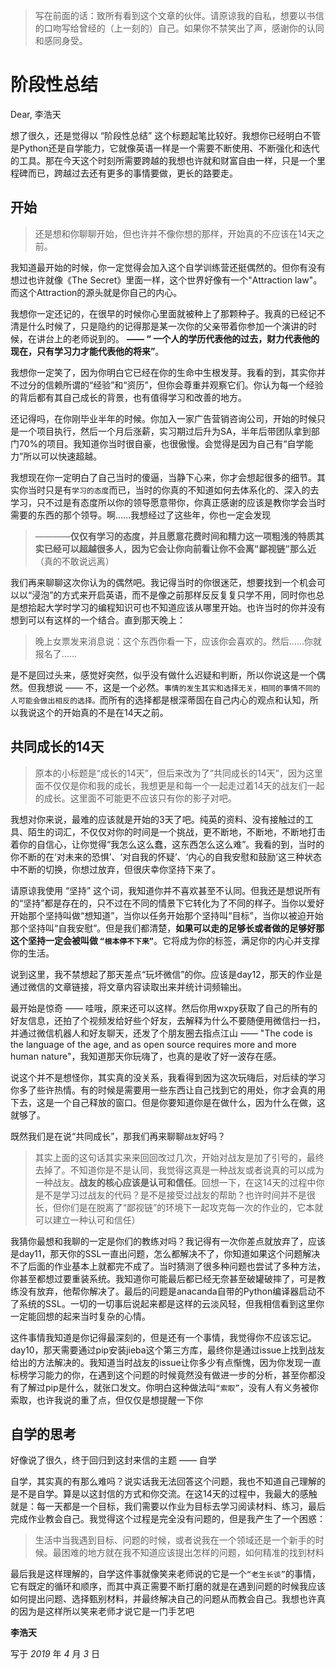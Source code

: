 
> 写在前面的话：致所有看到这个文章的伙伴。请原谅我的自私，想要以书信的口吻写给曾经的（上一刻的）自己。如果你不禁笑出了声，感谢你的认同和感同身受。
 
 
# 阶段性总结


Dear, 李浩天

想了很久，还是觉得以 “阶段性总结” 这个标题起笔比较好。我想你已经明白不管是Python还是自学能力，它就像英语一样是一个需要不断使用、不断强化和迭代的工具。那在今天这个时刻所需要跨越的我想也许就和财富自由一样，只是一个里程碑而已，跨越过去还有更多的事情要做，更长的路要走。



## 开始

> 还是想和你聊聊开始，但也许并不像你想的那样，开始真的不应该在14天之前。

我知道最开始的时候，你一定觉得会加入这个自学训练营还挺偶然的。但你有没有想过也许就像《The Secret》里面一样，这个世界好像有一个"Attraction law"。而这个Attraction的源头就是你自己的内心。

我想你一定还记的，在很早的时候你心里面就被种上了那颗种子。我真的已经记不清是什么时候了，只是隐约的记得那是某一次你的父亲带着你参加一个演讲的时候，在讲台上的老师说到的。 **—— “ 一个人的学历代表他的过去，财力代表他的现在，只有学习力才能代表他的将来”**。

我想你一定笑了，因为你明白它已经在你的生命中生根发芽。我看的到，其实你并不过分的信赖所谓的“经验”和“资历”，但你会尊重并观察它们。你认为每一个经验的背后都有其自己成长的背景，也有值得学习和改善的地方。

还记得吗，在你刚毕业半年的时候。你加入一家广告营销咨询公司，开始的时候只是一个项目执行，然后一个月后涨薪，实习期过后升为SA，半年后带团队拿到部门70%的项目。我知道你当时很自豪，也很傲慢。会觉得是因为自己有“自学能力”所以可以快速超越。

我想现在你一定明白了自己当时的傻逼，当静下心来，你才会想起很多的细节。其实你当时只是有`学习的态度`而已，当时的你真的不知道如何去体系化的、深入的去学习，只不过是有态度所以你的领导愿意带你，你真正感谢的应该是教你学会当时需要的东西的那个领导。啊……我想经过了这些年，你也一定会发现
> ————**仅仅有学习的态度，并且愿意花费时间和精力这一项粗浅的特质其实已经可以超越很多人，因为它会让你向前看让你不会离"鄙视链”那么近** （真的不敢说远离）


我们再来聊聊这次你认为的偶然吧。我记得当时的你很迷茫，想要找到一个机会可以以“浸泡”的方式来开启英语，而不是像之前那样反反复复只学不用，同时你也总是想拾起大学时学习的编程知识可也不知道应该从哪里开始。也许当时的你并没有想到可以有这样的一个结合。直到那天晚上：

> 晚上女票发来消息说：这个东西你看一下，应该你会喜欢的。然后……你就报名了……

是不是回过头来，感觉好突然，似乎没有做什么迟疑和判断，所以你说这是一个偶然。但我想说 —— 不，这是一个必然。`事情的发生其实和选择无关，相同的事情不同的人可能会做出相反的选择。`而所有的选择都是根深蒂固在自己内心的观点和认知，所以我说这个的开始真的不是在14天之前。



## 共同成长的14天

> 原本的小标题是“成长的14天”，但后来改为了“共同成长的14天”，因为这里面不仅仅是你和我的成长，我想更是和每一个一起走过着14天的战友们一起的成长。这里面不可能更不应该只有你的影子对吧。


我想对你来说，最难的应该就是开始的3天了吧。纯英的资料、没有接触过的工具、陌生的词汇，不仅仅对你的时间是一个挑战，更不断地，不断地，不断地打击着你的自信心，让你觉得“我怎么这么蠢，这东西怎么这么难”。我看的到，当时的你不断的在‘对未来的恐惧’、‘对自我的怀疑’、‘内心的自我安慰和鼓励’这三种状态中不断的切换，你想过放弃，但很庆幸你坚持下来了。

请原谅我使用 “坚持” 这个词，我知道你并不喜欢甚至不认同。但我还是想说所有的“坚持”都是存在的，只不过在不同的情景下它转化为了不同的样子。当你以爱好开始那个坚持叫做“想知道”，当你以任务开始那个坚持叫“目标”，当你以被迫开始那个坚持叫“自我安慰”。但是我们都清楚，**如果可以走的足够长或者做的足够好那这个坚持一定会被叫做 `“根本停不下来”`**。它将成为你的标签，满足你的内心并支撑你的生活。


说到这里，我不禁想起了那天差点“玩坏微信”的你。应该是day12，那天的作业是通过微信的文章链接，将文章内容读取出来并统计词频输出。

最开始是惊奇 —— 哇哦，原来还可以这样。然后你用wxpy获取了自己的所有的好友信息，还拍了个视频发给好些个好友，去解释为什么不要随便用微信扫一扫，并通过微信机器人和好友聊天，还发了个朋友圈去指点江山 —— "The code is the language of the age, and as open source requires more and more human nature"，我知道那天你玩嗨了，也真的是收了好一波存在感。

说这个并不是想怪你，其实真的没关系，我看得到因为这次玩嗨后，对后续的学习你多了些许热情。有的时候是需要用一些东西让自己找到它的用处，你才会真的用下去，这是一个自己释放的窗口。但是你要知道你是在做什么，因为什么在做，这就够了。


既然我们是在说“共同成长”，那我们再来聊聊`战友`好吗？

> 其实上面的这句话其实来来回回改过几次，开始对战友是加了引号的，最终去掉了。不知道你是不是认同，我觉得这真是一种战友或者说真的可以成为一种战友。**战友的核心应该是认可和信任**。回想一下，在这14天的过程中你是不是学习过战友的代码？是不是接受过战友的帮助？也许时间并不是很长，但你们是在脱离了“鄙视链”的环境下一起攻克每一次的作业的，它本就可以建立一种认可和信任）

我猜你最想和我聊的一定是你们的教练对吗？我记得有一次你差点就放弃了，应该是day11，那天你的SSL一直出问题，怎么都解决不了，你知道如果这个问题解决不了后面的作业基本上就都完不成了。当时猜测了很多种问题也尝试了多种方法，你甚至都想过要重装系统。我知道你可能最后都已经无奈甚至破罐破摔了，可是教练没有放弃，他帮你解决了。最后的问题是anacanda自带的Python编译器启动不了系统的SSL。一切的一切事后说起来都是这样的云淡风轻，但我相信看到这里你一定能回想的起来当时复杂的心情。

这件事情我知道是你记得最深刻的，但是还有一个事情，我觉得你不应该忘记。day10，那天需要通过pip安装jieba这个第三方库，最终你是通过issue上找到战友给出的方法解决的。我知道当时战友的issue让你多少有点惭愧，因为你发现一直标榜学习能力的你，在遇到这个问题的时候竟然没有做进一步的分析，甚至你都没有了解过pip是什么，就张口发文。你明白这种做法叫`“索取”`，没有人有义务被你索取，也许我说的重了点，但仅仅是想提醒一下你



## 自学的思考

好像说了很久，终于回归到这封来信的主题 —— 自学

自学，其实真的有那么难吗？说实话我无法回答这个问题，我也不知道自己理解的是不是自学。算是以这封信的方式和你交流。在这14天的过程中，我最大的感触就是：每一天都是一个目标，我们需要以作业为目标去学习阅读材料、练习，最后完成作业教会自己。我觉得这个过程是完全没有问题的，但是我产生了一个困惑：

> 生活中当我遇到目标、问题的时候，或者说我在一个领域还是一个新手的时候。最困难的地方就在我不知道应该提出怎样的问题，如何精准的找到材料

最后我是这样理解的，自学这件事就像笑来老师说的它是一个`“老生长谈”`的事情，它有既定的循环和顺序，而其中真正需要不断打磨的就是在遇到问题的时候我应该如何提出问题、选择甄别材料，并最终解决自己的问题从而教会自己。我想也许真的因为是这样所以笑来老师才说它是一门手艺吧



<p style=text-align: right><strong>李浩天</strong></p>
<p style=text-align: right>写于 <em>2019</em> 年 <em>4</em> 月 <em>3</em> 日</p>